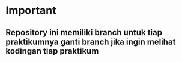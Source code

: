 # Important
## Repository ini memiliki branch untuk tiap praktikumnya ganti branch jika ingin melihat kodingan tiap praktikum
